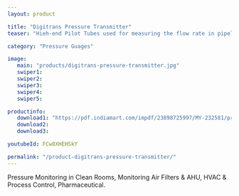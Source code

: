 ```yaml
---
layout: product

title: "Digitrans Pressure Transmitter"
teaser: "Hieh-end Pilot Tubes used for measuring the flow rate in pipeline by sensing the velocity and the static pressure."

category: "Pressure Guages"

image:
   main: "products/digitrans-pressure-transmitter.jpg"
   swiper1:
   swiper2:
   swiper3:
   swiper4:
   swiper5:

productinfo:
   download1: "https://pdf.indiamart.com/impdf/23898725997/MY-232581/pressure-transmitter.pdf"
   download2:
   download3:

youtubeId: FCw8XHEHSkY

permalink: "/product-digitrans-pressure-transmitter/"
---
```


Pressure Monitoring in Clean Rooms, Monitoring Air Filters & AHU, HVAC & Process Control, Pharmaceutical. 
